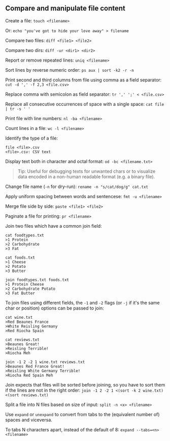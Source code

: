 ## Compare and manipulate file content

Create a file: `touch <filename>`

Or: `echo "you've got to hide your love away" > filename`

Compare two files: `diff <file1> <file2>`

Compare two dirs: `diff -ur <dir1> <dir2>`

Report or remove repeated lines: `uniq <filename>`

Sort lines by reverse numeric order: `ps aux | sort -k2 -r -n`

Print second and third columns from file using comma as a field separator: `cut -d ',' -f 2,3 <file.csv>`

Replace comma with semicolon as field separator: `tr ',' ';' < <file.csv>`

Replace all consecutive occurrences of space with a single space: `cat file | tr -s ' '`

Print file with line numbers: `nl -ba <filename>`

Count lines in a file: `wc -l <filename>`

Identify the type of a file:
```
file <file>.csv 
<file>.csv: CSV text
```

Display text both in character and octal format: `od -bc <filename.txt>`

> Tip: Useful for debugging texts for unwanted chars or to visualize data encoded in a non-human readable format (e.g. a binary file).

Change file name (`-n` for dry-run): `rename -n "s/cat/dog/g" cat.txt`

Apply uniform spacing between words and sentencese: `fmt -u <filename>`

Merge file side by side: `paste <file1> <file2>`

Paginate a file for printing: `pr <filename>`

Join two files which have a common join field:
```
cat foodtypes.txt
>1 Protein
>2 Carbohydrate
>3 Fat

cat foods.txt
>1 Cheese 
>2 Potato
>3 Butter

join foodtypes.txt foods.txt
>1 Protein Cheese
>2 Carbohydrate Potato
>3 Fat Butter
```

To join files using different fields, the `-1` and `-2` flags (or `-j` if it's the same char or position) options can be passed to join:
```
cat wine.txt
>Red Beaunes France
>White Reisling Germany
>Red Riocha Spain

cat reviews.txt
>Beaunes Great!
>Reisling Terrible!
>Riocha Meh

join -1 2 -2 1 wine.txt reviews.txt
>Beaunes Red France Great!
>Reisling White Germany Terrible!
>Riocha Red Spain Meh
```

Join expects that files will be sorted before joining, so you have to sort them if the lines are not in the right order:
`join -1 2 -2 1 <(sort -k 2 wine.txt) <(sort reviews.txt)`

Split a file into N files based on size of input: `split -n <x> <filename>`

Use `expand` or `unexpand` to convert from tabs to the (equivalent number of) spaces and viceversa.

To tabs N characters apart, instead of the default of 8: `expand --tabs=<n> <filename>`